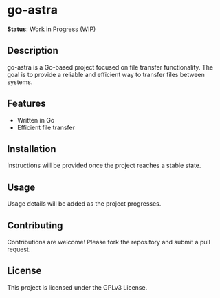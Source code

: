 # go-astra

**Status**: Work in Progress (WIP)

## Description

go-astra is a Go-based project focused on file transfer functionality. The goal is to provide a reliable and efficient way to transfer files between systems.

## Features

- Written in Go
- Efficient file transfer

## Installation

Instructions will be provided once the project reaches a stable state.

## Usage

Usage details will be added as the project progresses.

## Contributing

Contributions are welcome! Please fork the repository and submit a pull request.

## License

This project is licensed under the GPLv3 License.
